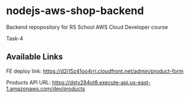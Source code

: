 # nodejs-aws-shop-backend

Backend repopository for RS School AWS Cloud Developer course

Task-4

## Available Links

FE deploy link: https://d2i15z41oo4rri.cloudfront.net/admin/product-form

Products API URL: https://dstv284ot8.execute-api.us-east-1.amazonaws.com/dev/products